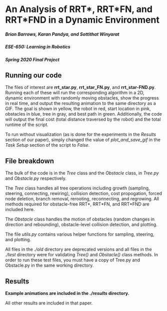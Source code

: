 # An Analysis of RRT\*, RRT\*FN, and RRT\*FND in a Dynamic Environment
##### Brian Barrows, Karan Pandya, and Sottithat Winyarat
##### ESE-650: Learning in Robotics
##### Spring 2020 Final Project

## Running our code

The files of interest are **rrt_star.py**, **rrt_star_FN.py**, and **rrt_star-FND.py**. Running each of these will run the corresponding algorithm in a 2D, dynamic environment with randomly moving obstacles, show the progress in real time, and output the resulting animation to the same directory as a GIF. The goal is shown in yellow, the robot in red, start location in pink, obstacles in blue, tree in gray, and best path in green. Additionally, the code will output the final cost (total distance traversed by the robot) and the total runtime of the script.

To run without visualization (as is done for the experiments in the *Results* section of our paper), simply changed the value of *plot_and_save_gif* in the *Task Setup* section of the script to *False*.

## File breakdown

The bulk of the code is in the *Tree* class and the *Obstacle* class, in *Tree.py* and *Obstacle.py* respectively.

The *Tree* class handles all tree operations including growth (sampling, steering, connecting, rewiring), collision detection, cost propogation, forced node deletion, branch removal, rerooting, reconnecting, and regrowing. All methods required for obstacle-free RRT\*, RRT\*FN, and RRT\*FND are included here.

The *Obstacle* class handles the motion of obstacles (random changes in direction and rebounding), obstacle-level collision detection, and plotting.

The file *utils.py* contains various helper functions for sampling, steering, and plotting.

All files in the *./old* directory are deprecated versions and all files in the *./test* directory were for validating *Tree()* and *Obstacle()* class methods. In order to run these test files, you must have a copy of Tree.py and Obstacle.py in the same working directory.

## Results

**Example animations are included in the *./results* directory.**

All other results are included in that paper.
